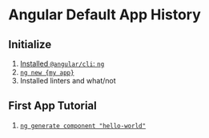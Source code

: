 # Angular Default App History

## Initialize

1. [Installed `@angular/cli`: `ng`](https://angular.io/tutorial/first-app)
1. [`ng new {my app}`](https://angular.io/cli)
1. Installed linters and what/not

## First App Tutorial

1. [`ng generate component "hello-world"`](https://angular.io/tutorial/first-app/first-app-lesson-01)
